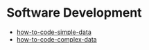 # Software Development

- [how-to-code-simple-data](https://www.edx.org/course/how-to-code-simple-data)
- [how-to-code-complex-data](https://www.edx.org/course/how-to-code-complex-data)
